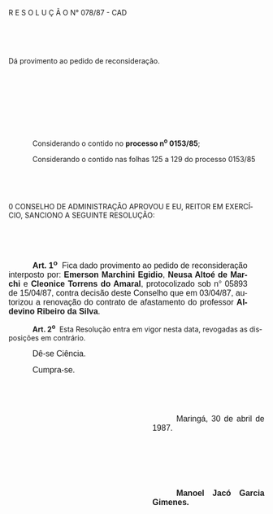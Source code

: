 <body lang=PT-BR style='tab-interval:35.4pt'>

<div class=Section1>

<p class=MsoTitle>R E S O L U Ç Ã O N° 078/87 - CAD</p>

<p class=MsoNormal style='text-align:justify;tab-stops:153.0pt 212.4pt'><span
style='font-size:12.0pt;mso-bidi-font-size:10.0pt;font-family:Arial'><![if !supportEmptyParas]>&nbsp;<![endif]><o:p></o:p></span></p>

<p class=MsoNormal style='text-align:justify;tab-stops:153.0pt 212.4pt'><span
style='font-size:12.0pt;mso-bidi-font-size:10.0pt;font-family:Arial'><![if !supportEmptyParas]>&nbsp;<![endif]><o:p></o:p></span></p>

<p class=MsoBodyTextIndent>Dá provimento ao pedido de reconsideração.</p>

<p class=MsoNormal style='text-align:justify;text-indent:3.6pt'><span
style='font-size:12.0pt;mso-bidi-font-size:10.0pt;font-family:Arial'><![if !supportEmptyParas]>&nbsp;<![endif]><o:p></o:p></span></p>

<p class=MsoNormal style='text-align:justify;text-indent:3.6pt'><span
style='font-size:12.0pt;mso-bidi-font-size:10.0pt;font-family:Arial'><![if !supportEmptyParas]>&nbsp;<![endif]><o:p></o:p></span></p>

<p class=MsoNormal style='text-align:justify;text-indent:3.6pt'><span
style='font-size:12.0pt;mso-bidi-font-size:10.0pt;font-family:Arial'><![if !supportEmptyParas]>&nbsp;<![endif]><o:p></o:p></span></p>

<p class=MsoNormal style='text-align:justify;text-indent:3.6pt'><span
style='font-size:12.0pt;mso-bidi-font-size:10.0pt;font-family:Arial'><![if !supportEmptyParas]>&nbsp;<![endif]><o:p></o:p></span></p>

<p class=MsoBodyText style='tab-stops:35.45pt'><span style='mso-tab-count:1'>            </span>Considerando
o contido no <b>processo n<sup>o</sup> 0153/85</b>;</p>

<p class=MsoBodyText style='tab-stops:35.45pt'><span style='mso-tab-count:1'>            </span>Considerando
o contido nas folhas 125 a 129 do processo 0153/85</p>

<p class=MsoBodyText style='tab-stops:35.45pt'><![if !supportEmptyParas]>&nbsp;<![endif]><o:p></o:p></p>

<p class=MsoBodyText style='tab-stops:35.45pt'><![if !supportEmptyParas]>&nbsp;<![endif]><o:p></o:p></p>

<p class=MsoBlockText style='margin-right:0cm'>0 CONSELHO DE ADMINISTRAÇÃO
APROVOU E EU, REITOR EM EXERCÍCIO, SANCIONO A SEGUINTE RESOLUÇÃO:</p>

<p class=MsoNormal style='text-align:justify'><span style='font-size:12.0pt;
mso-bidi-font-size:10.0pt;font-family:Arial'><![if !supportEmptyParas]>&nbsp;<![endif]><o:p></o:p></span></p>

<p class=MsoNormal style='text-align:justify'><span style='font-size:12.0pt;
mso-bidi-font-size:10.0pt;font-family:Arial'><![if !supportEmptyParas]>&nbsp;<![endif]><o:p></o:p></span></p>

<p class=MsoNormal style='margin-right:25.2pt;text-align:justify;text-indent:
35.4pt'><b><span style='font-size:12.0pt;mso-bidi-font-size:10.0pt;font-family:
Arial'>Art. <span style='mso-bidi-font-style:italic'>1<sup>o</sup></span></span></b><span
style='font-size:12.0pt;mso-bidi-font-size:10.0pt;font-family:Arial;mso-bidi-font-style:
italic'> </span><span style='font-size:12.0pt;mso-bidi-font-size:10.0pt;
font-family:Arial'><span style="mso-spacerun: yes"> </span>Fica dado provimento
ao pedido de reconsideração interposto por: <b>Emerson Marchini Egidio</b>, <b>Neusa
Altoé de Marchi</b> e <b>Cleonice Torrens do Amaral</b>, protocolizado sob n°
05893 de 15/04/87, contra decisão deste Conselho que em 03/04/87, autorizou a
renovação do contrato de afastamento do professor <b>Aldevino Ribeiro da Silva</b>.<o:p></o:p></span></p>

<p class=MsoBodyTextIndent2 style='text-indent:35.4pt'><b>Art. 2<sup>o</sup></b><span
style="mso-spacerun: yes">  </span>Esta Resolução entra em vigor nesta data,
revogadas as disposições em contrário.</p>

<p class=MsoNormal style='text-align:justify;text-indent:35.4pt'><span
style='font-size:12.0pt;mso-bidi-font-size:10.0pt;font-family:Arial'>Dê-se
Ciência.<o:p></o:p></span></p>

<p class=MsoNormal style='text-align:justify;text-indent:35.4pt'><span
style='font-size:12.0pt;mso-bidi-font-size:10.0pt;font-family:Arial'>Cumpra-se.<o:p></o:p></span></p>

<p class=MsoNormal style='text-align:justify'><span style='font-size:12.0pt;
mso-bidi-font-size:10.0pt;font-family:Arial'><![if !supportEmptyParas]>&nbsp;<![endif]><o:p></o:p></span></p>

<p class=MsoNormal style='text-align:justify'><span style='font-size:12.0pt;
mso-bidi-font-size:10.0pt;font-family:Arial'><![if !supportEmptyParas]>&nbsp;<![endif]><o:p></o:p></span></p>

<p class=MsoNormal style='margin-left:212.4pt;text-align:justify;text-indent:
35.4pt'><span style='font-size:12.0pt;mso-bidi-font-size:10.0pt;font-family:
Arial'>Maringá, 30 de abril de 1987.<o:p></o:p></span></p>

<p class=MsoNormal style='margin-left:212.4pt;text-align:justify;text-indent:
35.4pt'><span style='font-size:12.0pt;mso-bidi-font-size:10.0pt;font-family:
Arial'><![if !supportEmptyParas]>&nbsp;<![endif]><o:p></o:p></span></p>

<p class=MsoNormal style='margin-left:212.4pt;text-align:justify;text-indent:
35.4pt'><span style='font-size:12.0pt;mso-bidi-font-size:10.0pt;font-family:
Arial'><![if !supportEmptyParas]>&nbsp;<![endif]><o:p></o:p></span></p>

<p class=MsoNormal style='margin-left:212.4pt;text-align:justify;text-indent:
35.4pt'><span style='font-size:12.0pt;mso-bidi-font-size:10.0pt;font-family:
Arial'><![if !supportEmptyParas]>&nbsp;<![endif]><o:p></o:p></span></p>

<p class=MsoNormal style='margin-left:212.4pt;text-align:justify;text-indent:
35.4pt'><b><span lang=ES-TRAD style='font-size:12.0pt;mso-bidi-font-size:10.0pt;
font-family:Arial;mso-ansi-language:ES-TRAD'>Manoel Jacó Garcia Gimenes.<o:p></o:p></span></b></p>

</div>

</body>
